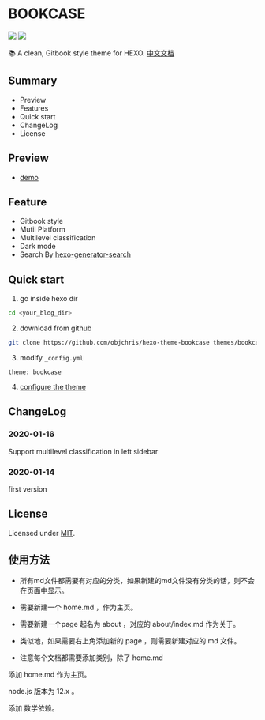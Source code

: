 # BOOKCASE
![](https://img.shields.io/badge/Release-v1.1.0-green.svg?style=flat)
![](https://img.shields.io/badge/License-MIT-blue.svg?style=flat)

📚 A clean, Gitbook style theme for HEXO. 
[中文文档](https://objchris.com/hexo-theme-bookcase/doc/get-start-chinese/)

## Summary
- Preview
- Features
- Quick start
- ChangeLog
- License

## Preview
- [demo](http://objchris.com/hexo-theme-bookcase/)

## Feature
- Gitbook style
- Mutil Platform
- Multilevel classification
- Dark mode
- Search By [hexo-generator-search](https://github.com/wzpan/hexo-generator-search)

## Quick start
1. go inside hexo dir
``` bash
cd <your_blog_dir>
```
2. download from github
``` bash
git clone https://github.com/objchris/hexo-theme-bookcase themes/bookcase
```
3. modify `_config.yml`
``` 
theme: bookcase
```
4. [configure the theme](https://objchris.com/hexo-theme-bookcase/doc/using-advice/)

## ChangeLog
### 2020-01-16
Support multilevel classification in left sidebar
### 2020-01-14
first version

## License
Licensed under [MIT](https://github.com/objchris/hexo-theme-bookcase/blob/master/LICENSE).



## 使用方法

* 所有md文件都需要有对应的分类，如果新建的md文件没有分类的话，则不会在页面中显示。

* 需要新建一个 home.md ，作为主页。
* 需要新建一个page 起名为 about ，对应的 about/index.md 作为关于。
* 类似地，如果需要右上角添加新的 page ，则需要新建对应的 md 文件。
* 注意每个文档都需要添加类别，除了 home.md

添加  home.md 作为主页。

node.js 版本为 12.x 。

添加 数学依赖。






